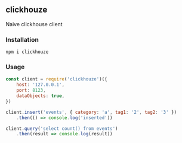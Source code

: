 ## clickhouze

Naive clickhouse client

### Installation

```
npm i clickhouze
```

### Usage

```javascript
const client = require('clickhouze')({
	host: '127.0.0.1',
	port: 8123,
	dataObjects: true,
})

client.insert('events', { category: 'a', tag1: '2', tag2: '3' })
	.then(() => console.log('inserted'))

client.query('select count() from events')
	.then(result => console.log(result))
```

